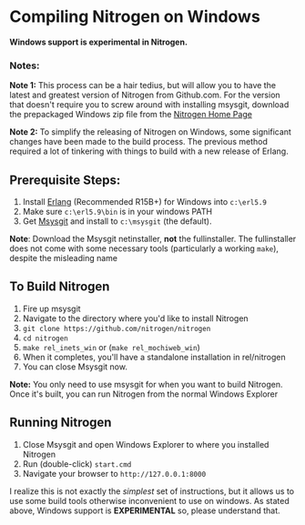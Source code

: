 # Compiling Nitrogen on Windows

**Windows support is experimental in Nitrogen.**

### Notes:

**Note 1:** This process can be a hair tedius, but will allow you to have the latest
and greatest version of Nitrogen from Github.com.  For the version that doesn't
require you to screw around with installing msysgit, download the prepackaged
Windows zip file from the [Nitrogen Home Page](http://www.nitrogenproject.com)

**Note 2:** To simplify the releasing of Nitrogen on Windows, some significant
changes have been made to the build process. The previous method required a
lot of tinkering with things to build with a new release of Erlang.

## Prerequisite Steps:

1. Install [Erlang](http://www.erlang.org/download.html) (Recommended R15B+) for Windows into `c:\erl5.9`
2. Make sure `c:\erl5.9\bin` is in your windows PATH
3. Get [Msysgit](http://code.google.com/p/msysgit/downloads/list) and install to `c:\msysgit` (the default). 

**Note**: Download the Msysgit netinstaller, **not** the fullinstaller.  The 
fullinstaller does not come with some necessary tools (particularly a working
`make`), despite the misleading name

## To Build Nitrogen

1. Fire up msysgit
2. Navigate to the directory where you'd like to install Nitrogen
3. `git clone https://github.com/nitrogen/nitrogen`
4. `cd nitrogen`
5. `make rel_inets_win` or (`make rel_mochiweb_win`)
6. When it completes, you'll have a standalone installation in rel/nitrogen
7. You can close Msysgit now.

**Note:** You only need to use msysgit for when you want to build Nitrogen.
Once it's built, you can run Nitrogen from the normal Windows Explorer

## Running Nitrogen

1. Close Msysgit and open Windows Explorer to where you installed Nitrogen
2. Run (double-click) `start.cmd`
3. Navigate your browser to `http://127.0.0.1:8000`


I realize this is not exactly the *simplest* set of instructions, but it allows
us to use some build tools otherwise inconvenient to use on windows.  As stated
above, Windows support is **EXPERIMENTAL** so, please understand that.
